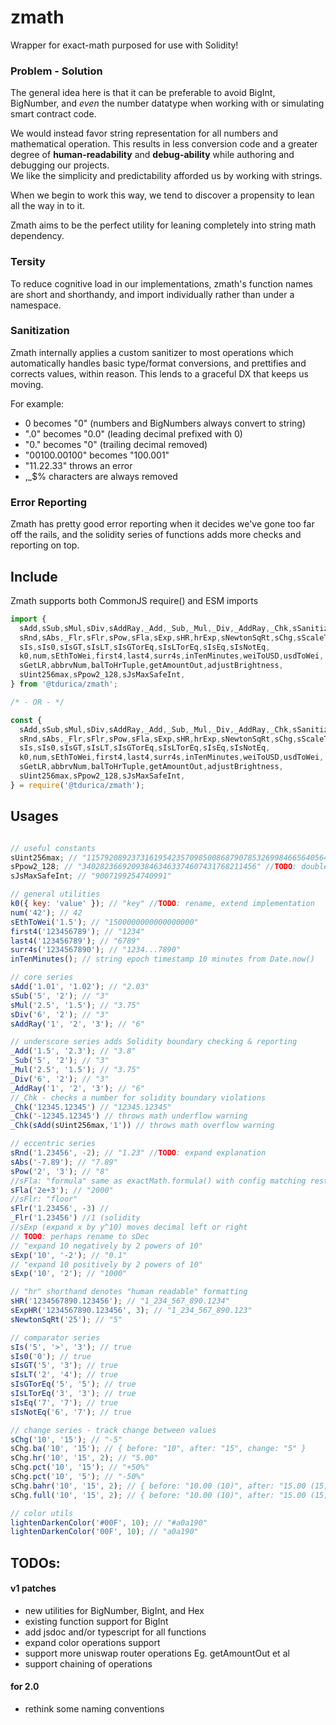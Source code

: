 # zmath
Wrapper for exact-math purposed for use with Solidity!

### Problem - Solution
The general idea here is that it can be preferable to avoid BigInt, BigNumber, 
and *even* the number datatype when working with or simulating smart contract code.  

We would instead favor string representation for all numbers and mathematical operation.
This results in less conversion code and a greater degree of **human-readability** and
**debug-ability** while authoring and debugging our projects.  
We like the simplicity and predictability afforded us by working with strings.

When we begin to work this way, we tend to discover a propensity to lean all the way in to it.

Zmath aims to be the perfect utility for leaning completely into string math dependency.


### Tersity
To reduce cognitive load in our implementations, zmath's function names are short and 
shorthandy, and import individually rather than under a namespace.

### Sanitization
Zmath internally applies a custom sanitizer to most operations which automatically handles basic 
type/format conversions, and prettifies and corrects values, within reason. This lends to a 
graceful DX that keeps us moving.

For example: 
- 0 becomes "0" (numbers and BigNumbers always convert to string)
- ".0" becomes "0.0" (leading decimal prefixed with 0)
- "0." becomes "0" (trailing decimal removed)
- "00100.00100" becomes "100.001"
- "11.22.33" throws an error
- ,_$% characters are always removed

### Error Reporting
Zmath has pretty good error reporting when it decides we've gone too far off the rails, and the solidity series of functions adds more checks and reporting on top.

## Include
Zmath supports both CommonJS require() and ESM imports

```javascript
import {
  sAdd,sSub,sMul,sDiv,sAddRay,_Add,_Sub,_Mul,_Div,_AddRay,_Chk,sSanitize,
  sRnd,sAbs,_Flr,sFlr,sPow,sFla,sExp,sHR,hrExp,sNewtonSqRt,sChg,sScaleToPcts,
  sIs,sIs0,sIsGT,sIsLT,sIsGTorEq,sIsLTorEq,sIsEq,sIsNotEq,
  k0,num,sEthToWei,first4,last4,surr4s,inTenMinutes,weiToUSD,usdToWei,
  sGetLR,abbrvNum,balToHrTuple,getAmountOut,adjustBrightness,
  sUint256max,sPpow2_128,sJsMaxSafeInt,
} from '@tdurica/zmath';

/* - OR - */

const {
  sAdd,sSub,sMul,sDiv,sAddRay,_Add,_Sub,_Mul,_Div,_AddRay,_Chk,sSanitize,
  sRnd,sAbs,_Flr,sFlr,sPow,sFla,sExp,sHR,hrExp,sNewtonSqRt,sChg,sScaleToPcts,
  sIs,sIs0,sIsGT,sIsLT,sIsGTorEq,sIsLTorEq,sIsEq,sIsNotEq,
  k0,num,sEthToWei,first4,last4,surr4s,inTenMinutes,weiToUSD,usdToWei,
  sGetLR,abbrvNum,balToHrTuple,getAmountOut,adjustBrightness,
  sUint256max,sPpow2_128,sJsMaxSafeInt,
} = require('@tdurica/zmath');
```

## Usages
```javascript

// useful constants
sUint256max; // "115792089237316195423570985008687907853269984665640564039457584007913129639935"
sPpow2_128; // "340282366920938463463374607431768211456" //TODO: doublecheck or explain var name
sJsMaxSafeInt; // "9007199254740991"

// general utilities
k0({ key: 'value' }); // "key" //TODO: rename, extend implementation
num('42'); // 42
sEthToWei('1.5'); // "1500000000000000000"
first4('123456789'); // "1234"
last4('123456789'); // "6789"
surr4s('1234567890'); // "1234...7890"
inTenMinutes(); // string epoch timestamp 10 minutes from Date.now()

// core series
sAdd('1.01', '1.02'); // "2.03"
sSub('5', '2'); // "3"
sMul('2.5', '1.5'); // "3.75"
sDiv('6', '2'); // "3"
sAddRay('1', '2', '3'); // "6"

// underscore series adds Solidity boundary checking & reporting
_Add('1.5', '2.3'); // "3.8"
_Sub('5', '2'); // "3"
_Mul('2.5', '1.5'); // "3.75"
_Div('6', '2'); // "3"
_AddRay('1', '2', '3'); // "6"
//_Chk - checks a number for solidity boundary violations
_Chk('12345.12345') // "12345.12345"
_Chk('-12345.12345') // throws math underflow warning
_Chk(sAdd(sUint256max,'1')) // throws math overflow warning

// eccentric series
sRnd('1.23456', -2); // "1.23" //TODO: expand explanation
sAbs('-7.89'); // "7.89"
sPow('2', '3'); // "8"
//sFla: "formula" same as exactMath.formula() with config matching rest of zmath
sFla('2e+3'); // "2000"
//sFlr: "floor" 
sFlr('1.23456', -3) // 
_Flr('1.23456') //1 (solidity 
//sExp (expand x by y^10) moves decimal left or right 
// TODO: perhaps rename to sDec
// "expand 10 negatively by 2 powers of 10" 
sExp('10', '-2'); // "0.1"
// "expand 10 positively by 2 powers of 10" 
sExp('10', '2'); // "1000"

// "hr" shorthand denotes "human readable" formatting
sHR('1234567890.123456'); // "1_234_567_890.1234"
sExpHR('1234567890.123456', 3); // "1_234_567_890.123"
sNewtonSqRt('25'); // "5"

// comparator series
sIs('5', '>', '3'); // true
sIs0('0'); // true
sIsGT('5', '3'); // true
sIsLT('2', '4'); // true
sIsGTorEq('5', '5'); // true
sIsLTorEq('3', '3'); // true
sIsEq('7', '7'); // true
sIsNotEq('6', '7'); // true

// change series - track change between values
sChg('10', '15'); // "-5"
sChg.ba('10', '15'); // { before: "10", after: "15", change: "5" }
sChg.hr('10', '15', 2); // "5.00"
sChg.pct('10', '15'); // "+50%"
sChg.pct('10', '5'); // "-50%"
sChg.bahr('10', '15', 2); // { before: "10.00 (10)", after: "15.00 (15)", change: "5.00 (5)", changePct: "+50%" }
sChg.full('10', '15', 2); // { before: "10.00 (10)", after: "15.00 (15)", change: "5.00 (5)", changePct: "+50%" }

// color utils
lightenDarkenColor('#00F', 10); // "#a0a190"
lightenDarkenColor('00F', 10); // "a0a190"
```

## TODOs:
#### v1 patches
- new utilities for BigNumber, BigInt, and Hex
- existing function support for BigInt
- add jsdoc and/or typescript for all functions
- expand color operations support
- support more uniswap router operations Eg. getAmountOut et al
- support chaining of operations
#### for 2.0
- rethink some naming conventions
